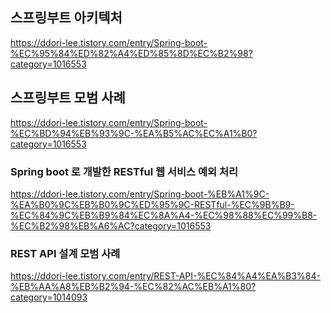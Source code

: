 ## 스프링부트 아키텍처 
https://ddori-lee.tistory.com/entry/Spring-boot-%EC%95%84%ED%82%A4%ED%85%8D%EC%B2%98?category=1016553

## 스프링부트 모범 사례
https://ddori-lee.tistory.com/entry/Spring-boot-%EC%BD%94%EB%93%9C-%EA%B5%AC%EC%A1%B0?category=1016553
### Spring boot 로 개발한 RESTful 웹 서비스 예외 처리
https://ddori-lee.tistory.com/entry/Spring-boot-%EB%A1%9C-%EA%B0%9C%EB%B0%9C%ED%95%9C-RESTful-%EC%9B%B9-%EC%84%9C%EB%B9%84%EC%8A%A4-%EC%98%88%EC%99%B8-%EC%B2%98%EB%A6%AC?category=1016553
### REST API 설계 모범 사례
https://ddori-lee.tistory.com/entry/REST-API-%EC%84%A4%EA%B3%84-%EB%AA%A8%EB%B2%94-%EC%82%AC%EB%A1%80?category=1014093

